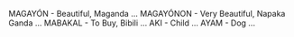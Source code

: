 MAGAYÓN - Beautiful, Maganda
...
MAGAYÓNON - Very Beautiful, Napaka Ganda
...
MABAKAL - To Buy, Bibili
...
AKI - Child
...
AYAM - Dog
...
